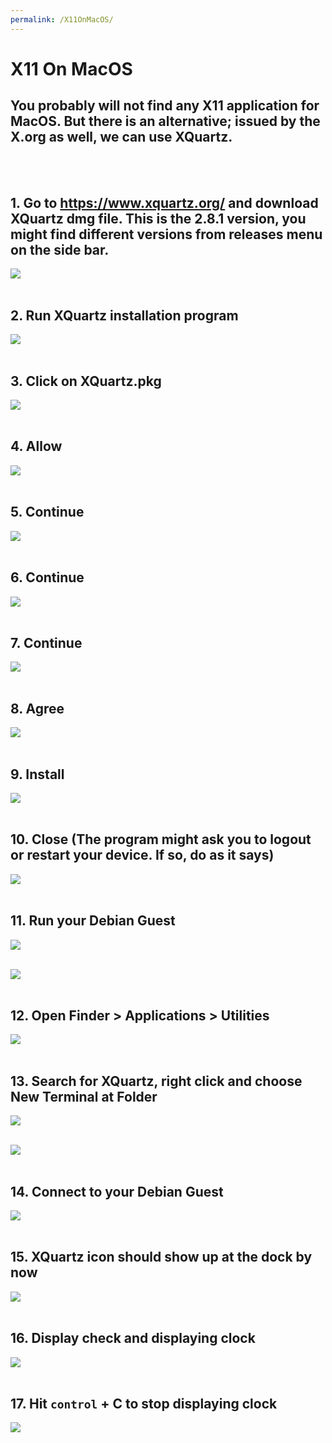 ```yaml
---
permalink: /X11OnMacOS/
---
```


# X11 On MacOS

## You probably will not find any X11 application for MacOS. But there is an alternative; issued by the X.org as well, we can use XQuartz.

<br><br>

## 1. Go to https://www.xquartz.org/ and download XQuartz dmg file. This is the 2.8.1 version, you might find different versions from releases menu on the side bar.

![](./public/XQuartz/1.png)<br><br>

## 2. Run XQuartz installation program

![](./public/XQuartz/2.png)<br><br>

## 3. Click on XQuartz.pkg

![](./public/XQuartz/3.png)<br><br>

## 4. Allow

![](./public/XQuartz/4.png)<br><br>

## 5. Continue

![](./public/XQuartz/5.png)<br><br>

## 6. Continue

![](./public/XQuartz/6.png)<br><br>

## 7. Continue

![](./public/XQuartz/7.png)<br><br>

## 8. Agree

![](./public/XQuartz/8.png)<br><br>

## 9. Install

![](./public/XQuartz/9.png)<br><br>

## 10. Close (The program might ask you to logout or restart your device. If so, do as it says)

![](./public/XQuartz/10.png)<br><br>

## 11. Run your Debian Guest

![](./public/XQuartz/11.png)<br><br>

![](./public/XQuartz/12.png)<br><br>

## 12. Open Finder > Applications > Utilities

![](./public/XQuartz/13.png)<br><br>

## 13. Search for XQuartz, right click and choose **New Terminal at Folder**

![](./public/XQuartz/14.png)<br><br>

![](./public/XQuartz/15.png)<br><br>

## 14. Connect to your Debian Guest

![](./public/XQuartz/16.png)<br><br>

## 15. XQuartz icon should show up at the dock by now

![](./public/XQuartz/17.png)<br><br>

## 16. Display check and displaying clock

![](./public/XQuartz/18.png)<br><br>

## 17. Hit `control` + C to stop displaying clock

![](./public/XQuartz/19.png)
